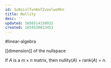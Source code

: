 ```yaml
---
id: 3u0zivlfvn6nf2voolwo9hn
title: Nullity
desc: ''
updated: 1656514150932
created: 1654530813453
---
```

#linear-algebra

[[dimension]] of the nullspace

If $A$ is a $m \times n$ matrix, then nullity($A$) + rank($A$) = $n$.
